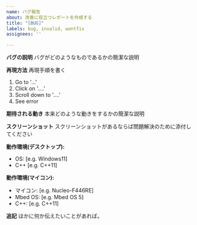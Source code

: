 ```yaml
---
name: バグ報告
about: 改善に役立つレポートを作成する
title: "[BUG]"
labels: bug, invalid, wontfix
assignees: ''

---
```


**バグの説明**
バグがどのようなものであるかの簡潔な説明

**再現方法**
再現手順を書く
1. Go to '...'
2. Click on '....'
3. Scroll down to '....'
4. See error

**期待される動き**
本来どのような動きをするかの簡潔な説明

**スクリーンショット**
スクリーンショットがあるならば問題解決のために添付してください

**動作環境(デスクトップ):**
 - OS: [e.g. Windows11]
 - C++ [e.g. C++11]

**動作環境(マイコン):**
 - マイコン: [e.g. Nucleo-F446RE]
 - Mbed OS: [e.g. Mbed OS 5]
 - C++: [e.g. C++11]

**追記**
ほかに何か伝えたいことがあれば。

